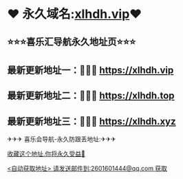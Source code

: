 #            ❤ 永久域名:<a href="https://xlhdh.vip">xlhdh.vip</a>❤
  <h2>⭐⭐⭐喜乐汇导航永久地址页⭐⭐⭐</h2>
  	</div>
  <h2>最新更新地址一：🚗🚗🚗 <a href="https://xlhdh.vip">https://xlhdh.vip</a> </h2>
  </p><h2>最新更新地址二：🚗🚗🚗 <a href="https://xlhdh.top">https://xlhdh.top</a> </h2><p>
	</p><h2>最新更新地址三：🚗🚗🚗 <a href="https://xlhdh.xyz">https://xlhdh.xyz</a> </h2><p>
  </div>
  </div>
  </div>
  ✈✈✈   喜乐会导航-永久防跟丢地址:✈✈✈  
  </p><a href="https://github.com/lEEw9/17xrk">收藏这个地址.你将永久受益👙
	</div><p>
	</div>
  <自动获取地址> 请发送邮件到:2601601444@qq.com 获取
	</div>
  	</div>
    	</div>
      	</div>
